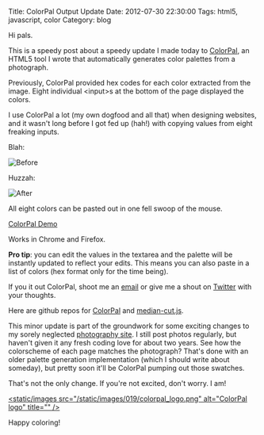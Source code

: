 Title: ColorPal Output Update
Date: 2012-07-30 22:30:00
Tags: html5, javascript, color
Category: blog

Hi pals.

This is a speedy post about a speedy update I made today to
[ColorPal](/projects/colorpal/), an HTML5 tool I wrote that automatically
generates color palettes from a photograph.

Previously, ColorPal provided hex codes for each color extracted from the
image.  Eight individual &lt;input&gt;s at the bottom of the page displayed the
colors.

I use ColorPal a lot (my own dogfood and all that) when designing websites, and
it wasn't long before I got fed up (hah!) with copying values from eight
freaking inputs.

Blah:

![Before](/static/images/022/before.png)

Huzzah:

![After](/static/images/022/after.png)

All eight colors can be pasted out in one fell swoop of the mouse.

[ColorPal Demo](/projects/colorpal/)

Works in Chrome and Firefox.

**Pro tip**: you can edit the values in the textarea and the palette will be
instantly updated to reflect your edits.  This means you can also paste in
a list of colors (hex format only for the time being).

If you it out ColorPal, shoot me an [email](mailto:mwc@clayto.org) or give me a
shout on [Twitter](https://twitter.com/#!/mwcz) with your thoughts.

Here are github repos for [ColorPal](https://github.com/mwcz/ColorPal) and
[median-cut.js](https://github.com/mwcz/median-cut-js).

This minor update is part of the groundwork for some exciting changes to my
sorely neglected [photography site](http://clayto.com/).  I still post photos
regularly, but haven't given it any fresh coding love for about two years.  See
how the colorscheme of each page matches the photograph?  That's done with an
older palette generation implementation (which I should write about someday),
but pretty soon it'll be ColorPal pumping out those swatches.  

That's not the only change.  If you're not excited, don't worry.  I am!

[<static/images src="/static/images/019/colorpal_logo.png" alt="ColorPal logo" title=""
/>](/projects/colorpal)

Happy coloring!
